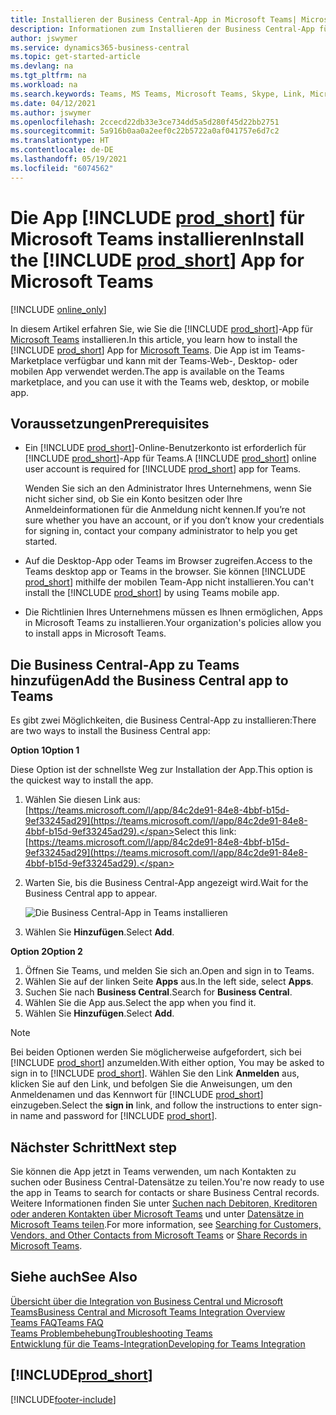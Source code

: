 ```yaml
---
title: Installieren der Business Central-App in Microsoft Teams| Microsoft Docs
description: Informationen zum Installieren der Business Central-App für Microsoft Teams.
author: jswymer
ms.service: dynamics365-business-central
ms.topic: get-started-article
ms.devlang: na
ms.tgt_pltfrm: na
ms.workload: na
ms.search.keywords: Teams, MS Teams, Microsoft Teams, Skype, Link, Microsoft 365, collaborate, collaboration, teamwork
ms.date: 04/12/2021
ms.author: jswymer
ms.openlocfilehash: 2ccecd22db33e3ce734dd5a5d280f45d22bb2751
ms.sourcegitcommit: 5a916b0aa0a2eef0c22b5722a0af041757e6d7c2
ms.translationtype: HT
ms.contentlocale: de-DE
ms.lasthandoff: 05/19/2021
ms.locfileid: "6074562"
---
```

# <a name="install-the-prod_short-app-for-microsoft-teams"></a><span data-ttu-id="6cf80-103">Die App [!INCLUDE [prod_short](includes/prod_short.md)] für Microsoft Teams installieren</span><span class="sxs-lookup"><span data-stu-id="6cf80-103">Install the [!INCLUDE [prod_short](includes/prod_short.md)] App for Microsoft Teams</span></span>

[!INCLUDE [online_only](includes/online_only.md)]

<span data-ttu-id="6cf80-104">In diesem Artikel erfahren Sie, wie Sie die [!INCLUDE [prod_short](includes/prod_short.md)]-App für [Microsoft Teams](https://www.microsoft.com/en-us/microsoft-365/microsoft-teams) installieren.</span><span class="sxs-lookup"><span data-stu-id="6cf80-104">In this article, you learn how to install the [!INCLUDE [prod_short](includes/prod_short.md)] App for [Microsoft Teams](https://www.microsoft.com/en-us/microsoft-365/microsoft-teams).</span></span> <span data-ttu-id="6cf80-105">Die App ist im Teams-Marketplace verfügbar und kann mit der Teams-Web-, Desktop- oder mobilen App verwendet werden.</span><span class="sxs-lookup"><span data-stu-id="6cf80-105">The app is available on the Teams marketplace, and you can use it with the Teams web, desktop, or mobile app.</span></span>

## <a name="prerequisites"></a><span data-ttu-id="6cf80-106">Voraussetzungen</span><span class="sxs-lookup"><span data-stu-id="6cf80-106">Prerequisites</span></span>

- <span data-ttu-id="6cf80-107">Ein [!INCLUDE [prod_short](includes/prod_short.md)]-Online-Benutzerkonto ist erforderlich für [!INCLUDE [prod_short](includes/prod_short.md)]-App für Teams.</span><span class="sxs-lookup"><span data-stu-id="6cf80-107">A [!INCLUDE [prod_short](includes/prod_short.md)] online user account is required for [!INCLUDE [prod_short](includes/prod_short.md)] app for Teams.</span></span>

    <span data-ttu-id="6cf80-108">Wenden Sie sich an den Administrator Ihres Unternehmens, wenn Sie nicht sicher sind, ob Sie ein Konto besitzen oder Ihre Anmeldeinformationen für die Anmeldung nicht kennen.</span><span class="sxs-lookup"><span data-stu-id="6cf80-108">If you’re not sure whether you have an account, or if you don’t know your credentials for signing in, contact your company administrator to help you get started.</span></span>

- <span data-ttu-id="6cf80-109">Auf die Desktop-App oder Teams im Browser zugreifen.</span><span class="sxs-lookup"><span data-stu-id="6cf80-109">Access to the Teams desktop app or Teams in the browser.</span></span> <span data-ttu-id="6cf80-110">Sie können [!INCLUDE [prod_short](includes/prod_short.md)] mithilfe der mobilen Team-App nicht installieren.</span><span class="sxs-lookup"><span data-stu-id="6cf80-110">You can't install the [!INCLUDE [prod_short](includes/prod_short.md)] by using Teams mobile app.</span></span>

- <span data-ttu-id="6cf80-111">Die Richtlinien Ihres Unternehmens müssen es Ihnen ermöglichen, Apps in Microsoft Teams zu installieren.</span><span class="sxs-lookup"><span data-stu-id="6cf80-111">Your organization's policies allow you to install apps in Microsoft Teams.</span></span>

## <a name="add-the-business-central-app-to-teams"></a><span data-ttu-id="6cf80-112">Die Business Central-App zu Teams hinzufügen</span><span class="sxs-lookup"><span data-stu-id="6cf80-112">Add the Business Central app to Teams</span></span>

<span data-ttu-id="6cf80-113">Es gibt zwei Möglichkeiten, die Business Central-App zu installieren:</span><span class="sxs-lookup"><span data-stu-id="6cf80-113">There are two ways to install the Business Central app:</span></span>

<span data-ttu-id="6cf80-114">**Option 1**</span><span class="sxs-lookup"><span data-stu-id="6cf80-114">**Option 1**</span></span>

<span data-ttu-id="6cf80-115">Diese Option ist der schnellste Weg zur Installation der App.</span><span class="sxs-lookup"><span data-stu-id="6cf80-115">This option is the quickest way to install the app.</span></span>

1. <span data-ttu-id="6cf80-116">Wählen Sie diesen Link aus: [https://teams.microsoft.com/l/app/84c2de91-84e8-4bbf-b15d-9ef33245ad29](https://teams.microsoft.com/l/app/84c2de91-84e8-4bbf-b15d-9ef33245ad29).</span><span class="sxs-lookup"><span data-stu-id="6cf80-116">Select this link: [https://teams.microsoft.com/l/app/84c2de91-84e8-4bbf-b15d-9ef33245ad29](https://teams.microsoft.com/l/app/84c2de91-84e8-4bbf-b15d-9ef33245ad29).</span></span>

2. <span data-ttu-id="6cf80-117">Warten Sie, bis die Business Central-App angezeigt wird.</span><span class="sxs-lookup"><span data-stu-id="6cf80-117">Wait for the Business Central app to appear.</span></span>

    ![Die Business Central-App in Teams installieren](media/teams-install-app.png)

3. <span data-ttu-id="6cf80-119">Wählen Sie **Hinzufügen**.</span><span class="sxs-lookup"><span data-stu-id="6cf80-119">Select **Add**.</span></span>

<span data-ttu-id="6cf80-120">**Option 2**</span><span class="sxs-lookup"><span data-stu-id="6cf80-120">**Option 2**</span></span>

1. <span data-ttu-id="6cf80-121">Öffnen Sie Teams, und melden Sie sich an.</span><span class="sxs-lookup"><span data-stu-id="6cf80-121">Open and sign in to Teams.</span></span>
2. <span data-ttu-id="6cf80-122">Wählen Sie auf der linken Seite **Apps** aus.</span><span class="sxs-lookup"><span data-stu-id="6cf80-122">In the left side, select **Apps**.</span></span>
3. <span data-ttu-id="6cf80-123">Suchen Sie nach **Business Central**.</span><span class="sxs-lookup"><span data-stu-id="6cf80-123">Search for **Business Central**.</span></span>
4. <span data-ttu-id="6cf80-124">Wählen Sie die App aus.</span><span class="sxs-lookup"><span data-stu-id="6cf80-124">Select the app when you find it.</span></span>
5. <span data-ttu-id="6cf80-125">Wählen Sie **Hinzufügen**.</span><span class="sxs-lookup"><span data-stu-id="6cf80-125">Select **Add**.</span></span>

> [!NOTE]
> <span data-ttu-id="6cf80-126">Bei beiden Optionen werden Sie möglicherweise aufgefordert, sich bei [!INCLUDE [prod_short](includes/prod_short.md)] anzumelden.</span><span class="sxs-lookup"><span data-stu-id="6cf80-126">With either option, You may be asked to sign in to [!INCLUDE [prod_short](includes/prod_short.md)].</span></span> <span data-ttu-id="6cf80-127">Wählen Sie den Link **Anmelden** aus, klicken Sie auf den Link, und befolgen Sie die Anweisungen, um den Anmeldenamen und das Kennwort für [!INCLUDE [prod_short](includes/prod_short.md)] einzugeben.</span><span class="sxs-lookup"><span data-stu-id="6cf80-127">Select the **sign in** link, and follow the instructions to enter sign-in name and password for [!INCLUDE [prod_short](includes/prod_short.md)].</span></span>

## <a name="next-step"></a><span data-ttu-id="6cf80-128">Nächster Schritt</span><span class="sxs-lookup"><span data-stu-id="6cf80-128">Next step</span></span>

<span data-ttu-id="6cf80-129">Sie können die App jetzt in Teams verwenden, um nach Kontakten zu suchen oder Business Central-Datensätze zu teilen.</span><span class="sxs-lookup"><span data-stu-id="6cf80-129">You're now ready to use the app in Teams to search for contacts or share Business Central records.</span></span> <span data-ttu-id="6cf80-130">Weitere Informationen finden Sie unter [Suchen nach Debitoren, Kreditoren oder anderen Kontakten über Microsoft Teams](across-search-contacts-teams.md) und unter [Datensätze in Microsoft Teams teilen](across-working-with-teams.md).</span><span class="sxs-lookup"><span data-stu-id="6cf80-130">For more information, see [Searching for Customers, Vendors, and Other Contacts from Microsoft Teams](across-search-contacts-teams.md) or [Share Records in Microsoft Teams](across-working-with-teams.md).</span></span>

## <a name="see-also"></a><span data-ttu-id="6cf80-131">Siehe auch</span><span class="sxs-lookup"><span data-stu-id="6cf80-131">See Also</span></span>

[<span data-ttu-id="6cf80-132">Übersicht über die Integration von Business Central und Microsoft Teams</span><span class="sxs-lookup"><span data-stu-id="6cf80-132">Business Central and Microsoft Teams Integration Overview</span></span>](across-teams-overview.md)  
[<span data-ttu-id="6cf80-133">Teams FAQ</span><span class="sxs-lookup"><span data-stu-id="6cf80-133">Teams FAQ</span></span>](teams-faq.md)  
[<span data-ttu-id="6cf80-134">Teams Problembehebung</span><span class="sxs-lookup"><span data-stu-id="6cf80-134">Troubleshooting Teams</span></span>](admin-teams-troubleshooting.md)  
[<span data-ttu-id="6cf80-135">Entwicklung für die Teams-Integration</span><span class="sxs-lookup"><span data-stu-id="6cf80-135">Developing for Teams Integration</span></span>](/dynamics365/business-central/dev-itpro/developer/devenv-develop-for-teams)  

## [!INCLUDE[prod_short](includes/free_trial_md.md)]  


[!INCLUDE[footer-include](includes/footer-banner.md)]